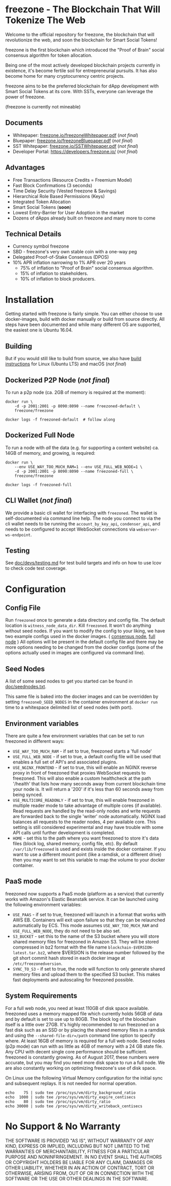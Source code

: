 # freezone - The Blockchain That Will Tokenize The Web

Welcome to the official repository for freezone, the blockchain that will revolutionize the web, and soon the blockchain for Smart Social Tokens!



freezone is the first blockchain which introduced the "Proof of Brain" social consensus algorithm for token allocation.

Being one of the most actively developed blockchain projects currently in existence, it's become fertile soil for entrepreneurial pursuits. It has also become home for many cryptocurrency centric projects.

freezone aims to be the preferred blockchain for dApp development with Smart Social Tokens at its core. With SSTs, everyone can leverage the power of freezone.

(freezone is currently not mineable)

## Documents

* Whitepaper: [freezone.io/freezoneWhitepaper.pdf](https://freezone.io/freezoneWhitePaper.pdf) (*not final*)
* Bluepaper: [freezone.io/freezoneBluepaper.pdf](https://freezone.io/freezone-bluepaper.pdf) (*not final*)
* SST Whitepaper: [freezone.io/SSTWhitepaper.pdf](https://SST.freezone.io/SST-whitepaper.pdf) (*not final*)
* Developer Portal: https://developers.freezone.io/ (*not final*)

## Advantages

* Free Transactions (Resource Credits = Freemium Model)
* Fast Block Confirmations (3 seconds)
* Time Delay Security (Vested freezone & Savings)
* Hierarchical Role Based Permissions (Keys)
* Integrated Token Allocation
* Smart Social Tokens (**soon**)
* Lowest Entry-Barrier for User Adoption in the market
* Dozens of dApps already built on freezone and many more to come

## Technical Details


* Currency symbol freezone
* SBD - freezone's very own stable coin with a one-way peg
* Delegated Proof-of-Stake Consensus (DPOS)
* 10% APR inflation narrowing to 1% APR over 20 years
    * 75% of inflation to "Proof of Brain" social consensus algorithm.
    * 15% of inflation to stakeholders.
    * 10% of inflation to block producers.

# Installation

Getting started with freezone is fairly simple. You can either choose to use docker-images, build with docker manually or build from source directly. All steps have been documented and while many different OS are supported, the easiest one is Ubuntu 16.04.



## Building

But if you would still like to build from source, we also have [build instructions](https://github.com/Fresszonesongs/freezone/blob/master/doc/building.md) for Linux (Ubuntu LTS) and macOS (*not final*)

## Dockerized P2P Node (*not final*)

To run a p2p node (ca. 2GB of memory is required at the moment):

    docker run \
        -d -p 2001:2001 -p 8090:8090 --name freezoned-default \
        freezone/freezone

    docker logs -f freezoned-default  # follow along

## Dockerized Full Node

To run a node with *all* the data (e.g. for supporting a content website)
ca. 14GB of memory, and growing, is required:

    docker run \
        --env USE_WAY_TOO_MUCH_RAM=1 --env USE_FULL_WEB_NODE=1 \
        -d -p 2001:2001 -p 8090:8090 --name freezoned-full \
        freezone/freezone

    docker logs -f freezoned-full

## CLI Wallet (*not final*)

We provide a basic cli wallet for interfacing with `freezoned`. The wallet is self-documented via command line help. The node you connect to via the cli wallet needs to be running the `account_by_key_api`, `condenser_api`, and needs to be configured to accept WebSocket connections via `webserver-ws-endpoint`.

## Testing

See [doc/devs/testing.md](doc/devs/testing.md) for test build targets and info
on how to use lcov to check code test coverage.

# Configuration

## Config File

Run `freezoned` once to generate a data directory and config file. The default location is `witness_node_data_dir`. Kill `freezoned`. It won't do anything without seed nodes. If you want to modify the config to your liking, we have two example configs used in the docker images. ( [consensus node](contrib/config-for-docker.ini), [full node](contrib/fullnode.config.ini) ) All options will be present in the default config file and there may be more options needing to be changed from the docker configs (some of the options actually used in images are configured via command line).

## Seed Nodes

A list of some seed nodes to get you started can be found in
[doc/seednodes.txt](doc/seednodes.txt).

This same file is baked into the docker images and can be overridden by
setting `freezoneD_SEED_NODES` in the container environment at `docker run`
time to a whitespace delimited list of seed nodes (with port).


## Environment variables

There are quite a few environment variables that can be set to run freezoned in different ways:

* `USE_WAY_TOO_MUCH_RAM` - if set to true, freezoned starts a 'full node'
* `USE_FULL_WEB_NODE` - if set to true, a default config file will be used that enables a full set of API's and associated plugins.
* `USE_NGINX_FRONTEND` - if set to true, this will enable an NGINX reverse proxy in front of freezoned that proxies WebSocket requests to freezoned. This will also enable a custom healthcheck at the path '/health' that lists how many seconds away from current blockchain time your node is. It will return a '200' if it's less than 60 seconds away from being synced.
* `USE_MULTICORE_READONLY` - if set to true, this will enable freezoned in multiple reader mode to take advantage of multiple cores (if available). Read requests are handled by the read-only nodes and write requests are forwarded back to the single 'writer' node automatically. NGINX load balances all requests to the reader nodes, 4 per available core. This setting is still considered experimental and may have trouble with some API calls until further development is completed.
* `HOME` - set this to the path where you want freezoned to store it's data files (block log, shared memory, config file, etc). By default `/var/lib/freezoned` is used and exists inside the docker container. If you want to use a different mount point (like a ramdisk, or a different drive) then you may want to set this variable to map the volume to your docker container.

## PaaS mode

freezoned now supports a PaaS mode (platform as a service) that currently works with Amazon's Elastic Beanstalk service. It can be launched using the following environment variables:

* `USE_PAAS` - if set to true, freezoned will launch in a format that works with AWS EB. Containers will exit upon failure so that they can be relaunched automatically by ECS. This mode assumes `USE_WAY_TOO_MUCH_RAM` and `USE_FULL_WEB_NODE`, they do not need to be also set.
* `S3_BUCKET` - set this to the name of the S3 bucket where you will store shared memory files for freezoned in Amazon S3. They will be stored compressed in bz2 format with the file name `blockchain-$VERSION-latest.tar.bz2`, where $VERSION is the release number followed by the git short commit hash stored in each docker image at `/etc/freezonedversion`.
* `SYNC_TO_S3` - if set to true, the node will function to only generate shared memory files and upload them to the specified S3 bucket. This makes fast deployments and autoscaling for freezoned possible.


## System Requirements

For a full web node, you need at least 110GB of disk space available. freezoned uses a memory mapped file which currently holds 56GB of data and by default is set to use up to 80GB. The block log of the blockchain itself is a little over 27GB. It's highly recommended to run freezoned on a fast disk such as an SSD or by placing the shared memory files in a ramdisk and using the `--shared-file-dir=/path` command line option to specify where. At least 16GB of memory is required for a full web node. Seed nodes (p2p mode) can run with as little as 4GB of memory with a 24 GB state file. Any CPU with decent single core performance should be sufficient. freezoned is constantly growing. As of August 2017, these numbers were accurate, but you may find you need more disk space to run a full node. We are also constantly working on optimizing freezone's use of disk space.

On Linux use the following Virtual Memory configuration for the initial sync and subsequent replays. It is not needed for normal operation.

```
echo    75 | sudo tee /proc/sys/vm/dirty_background_ratio
echo  1000 | sudo tee /proc/sys/vm/dirty_expire_centisecs
echo    80 | sudo tee /proc/sys/vm/dirty_ratio
echo 30000 | sudo tee /proc/sys/vm/dirty_writeback_centisecs
```

# No Support & No Warranty

THE SOFTWARE IS PROVIDED "AS IS", WITHOUT WARRANTY OF ANY KIND, EXPRESS OR
IMPLIED, INCLUDING BUT NOT LIMITED TO THE WARRANTIES OF MERCHANTABILITY,
FITNESS FOR A PARTICULAR PURPOSE AND NONINFRINGEMENT. IN NO EVENT SHALL THE
AUTHORS OR COPYRIGHT HOLDERS BE LIABLE FOR ANY CLAIM, DAMAGES OR OTHER
LIABILITY, WHETHER IN AN ACTION OF CONTRACT, TORT OR OTHERWISE, ARISING
FROM, OUT OF OR IN CONNECTION WITH THE SOFTWARE OR THE USE OR OTHER DEALINGS
IN THE SOFTWARE.
